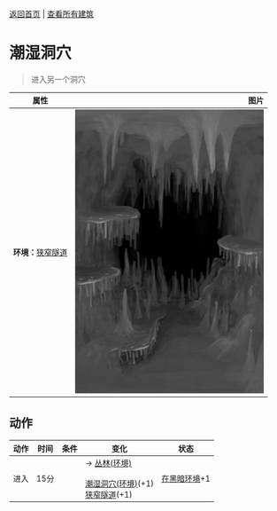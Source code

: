 [返回首页](index.md)   |  [查看所有建筑](building.md)
# 潮湿洞穴  
> 进入另一个洞穴  
  
  属性  |   图片   
 ----  |  ----:   
 **环境：**[狭窄隧道](NarrowTunnel.md)  |  ![](Sprite/DampChamber.png)   
  
## 动作  
动作  |  时间  |  条件  |  变化  |  状态  
----  |  ----  |  ----  |  ----  |  ----  
进入  |  15分  |    |  → [丛林(环境)](Env_Jungle.md)<br><br>[潮湿洞穴(环境)](Env_DampChamber.md)(+1)<br>[狭窄隧道](DampChamberExit.md)(+1)  |  [在黑暗环境](InDarkPlace.md)+1  
